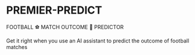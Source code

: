 # PREMIER-PREDICT
FOOTBALL ⚽ MATCH OUTCOME 🧤 PREDICTOR

Get it right when you use an AI assistant to predict the outcome of football matches
